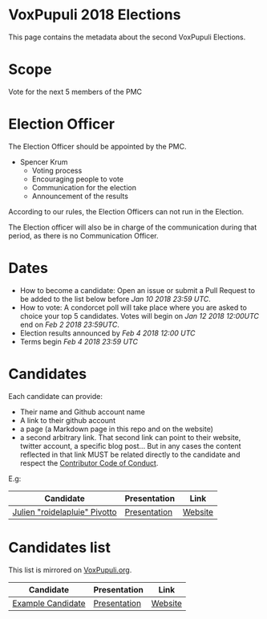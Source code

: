 # VoxPupuli 2018 Elections

This page contains the metadata about the second VoxPupuli Elections.

# Scope

Vote for the next 5 members of the PMC

# Election Officer

The Election Officer should be appointed by the PMC. 

* Spencer Krum
  * Voting process
  * Encouraging people to vote
  * Communication for the election
  * Announcement of the results

According to our rules, the Election Officers can not run in the Election.

The Election officer will also be in charge of the communication during that
period, as there is no Communication Officer.

# Dates

* How to become a candidate: Open an issue or submit a Pull Request to be added
  to the list below before *Jan 10 2018 23:59 UTC*.
* How to vote: A condorcet poll will take place where you are asked to choice your
  top 5 candidates. Votes will begin on *Jan 12 2018 12:00UTC* end on
  *Feb 2 2018 23:59UTC*.
* Election results announced by *Feb 4 2018 12:00 UTC*
* Terms begin *Feb 4 2018 23:59 UTC*

# Candidates

Each candidate can provide:

- Their name and Github account name
- A link to their github account
- a page (a Markdown page in this repo and on the website)
- a second arbitrary link. That second link can point to their website, twitter
  account, a specific blog post... But in any cases the content
  reflected in that link MUST be related directly to the candidate and respect
  the [Contributor Code of Conduct](https://voxpupuli.org/coc/).

E.g:

| Candidate                           | Presentation       | Link          |
| ----------------------------------- | ------------------ | ------------- |
| [Julien "roidelapluie" Pivotto][rg] | [Presentation][rp] | [Website][rl] |


[rg]:https://github.com/roidelapluie
[rp]:2016-01/roidelapluie.md
[rl]:https://roidelapluie.be

# Candidates list

This list is mirrored on [VoxPupuli.org](https://voxpupuli.org/elections).

| Candidate                    | Presentation       | Link          |
| ---------------------------- | ------------------ | ------------- |
| [Example Candidate][hc] | [Presentation][hp] | [Website][hl] |

[hc]:https://example.com
[hp]:2018-01/example.md
[hl]:http://example.com
